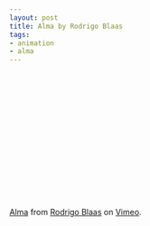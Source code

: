 ```yaml
--- 
layout: post
title: Alma by Rodrigo Blaas
tags: 
- animation
- alma
---
```

<object classid="clsid:d27cdb6e-ae6d-11cf-96b8-444553540000" width="400" height="225" codebase="http://download.macromedia.com/pub/shockwave/cabs/flash/swflash.cab#version=6,0,40,0"><param name="wmode" value="transparent" /><param name="allowfullscreen" value="true" /><param name="allowscriptaccess" value="always" /><param name="src" value="http://vimeo.com/moogaloop.swf?clip_id=4749536&amp;server=vimeo.com&amp;show_title=0&amp;show_byline=0&amp;show_portrait=0&amp;color=&amp;fullscreen=1" /><embed type="application/x-shockwave-flash" width="400" height="225" src="http://vimeo.com/moogaloop.swf?clip_id=4749536&amp;server=vimeo.com&amp;show_title=0&amp;show_byline=0&amp;show_portrait=0&amp;color=&amp;fullscreen=1" allowscriptaccess="always" allowfullscreen="true" wmode="transparent"></embed></object>

<a href="http://vimeo.com/4749536">Alma</a> from <a href="http://vimeo.com/alma">Rodrigo Blaas</a> on <a href="http://vimeo.com">Vimeo</a>.
